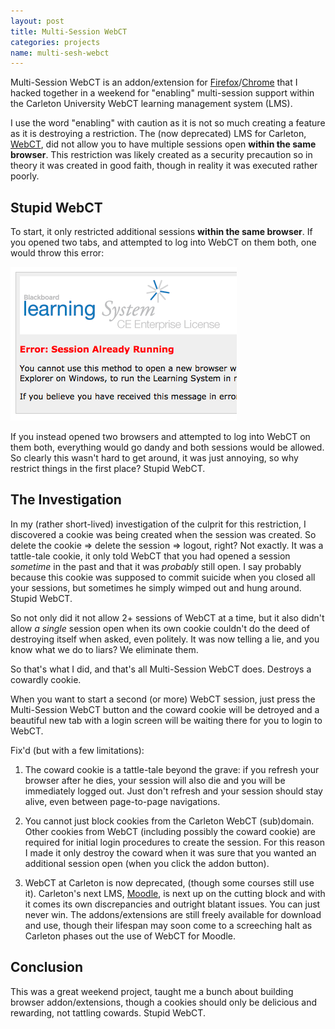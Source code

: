 ```yaml
---
layout: post
title: Multi-Session WebCT
categories: projects
name: multi-sesh-webct
---
```


Multi-Session WebCT is an addon/extension for [Firefox](https://addons.mozilla.org/en-US/firefox/addon/carleton-university-webct-m/)/[Chrome](https://chrome.google.com/webstore/detail/carleton-university-webct/kfdfjhjbablhaahkolidaghphifjeaig?hl=en) that I hacked together in a weekend for "enabling" multi-session support within the Carleton University WebCT learning management system (LMS).

I use the word "enabling" with caution as it is not so much creating a feature as it is destroying a restriction. The (now deprecated) LMS for Carleton, [WebCT](http://en.wikipedia.org/wiki/WebCT), did not allow you to have multiple sessions open **within the same browser**. This restriction was likely created as a security precaution so in theory it was created in good faith, though in reality it was executed rather poorly.

## Stupid WebCT

To start, it only restricted additional sessions **within the same browser**. If you opened two tabs, and attempted to log into WebCT on them both, one would throw this error:

![Multi-Session Denied Issue](/img/multi-sesh-webct.png "Multi-Session Denied Issue")

If you instead opened two browsers and attempted to log into WebCT on them both, everything would go dandy and both sessions would be allowed. So clearly this wasn't hard to get around, it was just annoying, so why restrict things in the first place? Stupid WebCT.

## The Investigation

In my (rather short-lived) investigation of the culprit for this restriction, I discovered a cookie was being created when the session was created. So delete the cookie => delete the session => logout, right? Not exactly. It was a tattle-tale cookie, it only told WebCT that you had opened a session *sometime* in the past and that it was *probably* still open. I say probably because this cookie was supposed to commit suicide when you closed all your sessions, but sometimes he simply wimped out and hung around. Stupid WebCT.

So not only did it not allow 2+ sessions of WebCT at a time, but it also didn't allow *a single* session open when its own cookie couldn't do the deed of destroying itself when asked, even politely. It was now telling a lie, and you know what we do to liars? We eliminate them.

So that's what I did, and that's all Multi-Session WebCT does. Destroys a cowardly cookie.

When you want to start a second (or more) WebCT session, just press the Multi-Session WebCT button and the coward cookie will be detroyed and a beautiful new tab with a login screen will be waiting there for you to login to WebCT.

Fix'd (but with a few limitations):

1. The coward cookie is a tattle-tale beyond the grave: if you refresh your browser after he dies, your session will also die and you will be immediately logged out. Just don't refresh and your session should stay alive, even between page-to-page navigations.

2. You cannot just block cookies from the Carleton WebCT (sub)domain. Other cookies from WebCT (including possibly the coward cookie) are required for initial login procedures to create the session. For this reason I made it only destroy the coward when it was sure that you wanted an additional session open (when you click the addon button).

3. WebCT at Carleton is now deprecated, (though some courses still use it). Carleton's next LMS, [Moodle](http://moodle.org), is next up on the cutting block and with it comes its own discrepancies and outright blatant issues. You can just never win. The addons/extensions are still freely available for download and use, though their lifespan may soon come to a screeching halt as Carleton phases out the use of WebCT for Moodle.

## Conclusion

This was a great weekend project, taught me a bunch about building browser addon/extensions, though a cookies should only be delicious and rewarding, not tattling cowards. Stupid WebCT.

